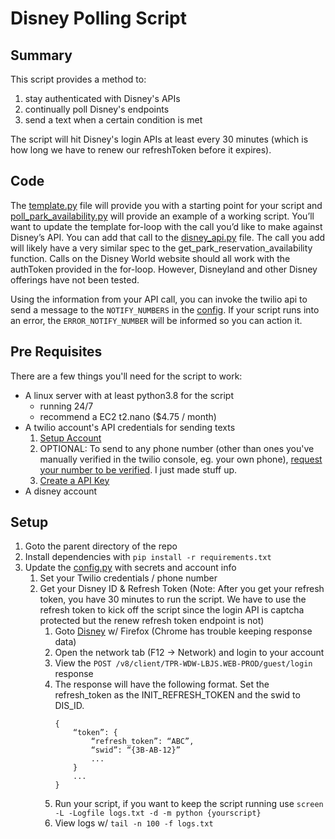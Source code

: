 # Disney Polling Script

## Summary

This script provides a method to:
1. stay authenticated with Disney's APIs
2. continually poll Disney's endpoints
3. send a text when a certain condition is met

The script will hit Disney's login APIs at least every 30 minutes (which is how long we have to renew our refreshToken before it expires).

## Code

The [template.py](./template.py) file will provide you with a starting point for your script and [poll_park_availability.py](./poll_park_availability.py) will provide an example of a working script. You’ll want to update the template for-loop with the call you’d like to make against Disney’s API.  You can add that call to the [disney_api.py](./utils/disney_api.py) file. The call you add will likely have a very similar spec to the get_park_reservation_availability function. Calls on the Disney World website should all work with the authToken provided in the for-loop. However, Disneyland and other Disney offerings have not been tested.

Using the information from your API call, you can invoke the twilio api to send a message to the `NOTIFY_NUMBERS` in the [config](./config.py).  If your script runs into an error, the `ERROR_NOTIFY_NUMBER` will be informed so you can action it.


## Pre Requisites

There are a few things you'll need for the script to work:
* A linux server with at least python3.8 for the script
  * running 24/7
  * recommend a EC2 t2.nano ($4.75 / month)
* A twilio account's API credentials for sending texts
  1. [Setup Account](https://www.twilio.com/login)
  2. OPTIONAL: To send to any phone number (other than ones you've manually verified in the twilio console, eg. your own phone), [request your number to be verified](https://www.twilio.com/docs/messaging/compliance/toll-free/console-onboarding#start-the-verification-flow-for-existing-us-or-ca-toll-free-numbers). I just made stuff up.
  3. [Create a API Key](https://www.twilio.com/docs/iam/api-keys#create-an-api-key)
* A disney account

## Setup
1. Goto the parent directory of the repo
2. Install dependencies with
    ```pip install -r requirements.txt```
3. Update the [config.py](./config.py) with secrets and account info
    1. Set your Twilio credentials / phone number
    2. Get your Disney ID & Refresh Token (Note: After you get your refresh token, you have 30 minutes to run the script. We have to use the refresh token to kick off the script since the login API is captcha protected but the renew refresh token endpoint is not)
        1. Goto [Disney](https://disneyworld.disney.go.com/) w/ Firefox
(Chrome has trouble keeping response data)
        2. Open the network tab (F12 -> Network) and login to your account
        3. View the `POST /v8/client/TPR-WDW-LBJS.WEB-PROD/guest/login` 
response
        4. The response will have the following format. Set the refresh_token as the INIT_REFRESH_TOKEN and the swid to DIS_ID.
            ```
            {
                “token”: {
                    “refresh_token”: “ABC”,
                    “swid”: “{3B-AB-12}”
                    ...
                }
                ...
            }
            ```
        5. Run your script, if you want to keep the script running use
        ```screen -L -Logfile logs.txt -d -m python {yourscript}```
        6. View logs w/
        ```tail -n 100 -f logs.txt```
    